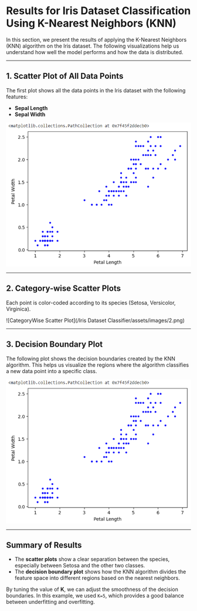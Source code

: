 # Results for Iris Dataset Classification Using K-Nearest Neighbors (KNN)

In this section, we present the results of applying the K-Nearest Neighbors (KNN) algorithm on the Iris dataset. The following visualizations help us understand how well the model performs and how the data is distributed.

---

## 1. Scatter Plot of All Data Points

The first plot shows all the data points in the Iris dataset with the following features:
- **Sepal Length**
- **Sepal Width**


![All Points Scatter Plot](assets/images/1.png)

---

## 2. Category-wise Scatter Plots

Each point is color-coded according to its species (Setosa, Versicolor, Virginica).


![CategoryWise Scatter Plot](/Iris Dataset Classifier/assets/images/2.png)

---

## 3. Decision Boundary Plot

The following plot shows the decision boundaries created by the KNN algorithm. This helps us visualize the regions where the algorithm classifies a new data point into a specific class.

![Decision Boundary Plot](assets/images/1.png)

---

## Summary of Results

- The **scatter plots** show a clear separation between the species, especially between Setosa and the other two classes.
- The **decision boundary plot** shows how the KNN algorithm divides the feature space into different regions based on the nearest neighbors.

By tuning the value of **K**, we can adjust the smoothness of the decision boundaries. In this example, we used `K=5`, which provides a good balance between underfitting and overfitting.

